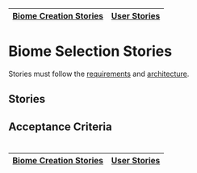 | [Biome Creation Stories](creation.md) | [User Stories](../README.md) |
| ------------------------------------- | ---------------------------- |

# Biome Selection Stories

Stories must follow the [requirements](../../requirements/definitions/biome_definition.md) and [architecture](../../architecture/README.md).

## Stories

## Acceptance Criteria

#

| [Biome Creation Stories](creation.md) | [User Stories](../README.md) |
| ------------------------------------- | ---------------------------- |
